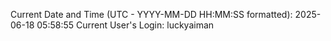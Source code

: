 Current Date and Time (UTC - YYYY-MM-DD HH:MM:SS formatted): 2025-06-18 05:58:55
Current User's Login: luckyaiman
